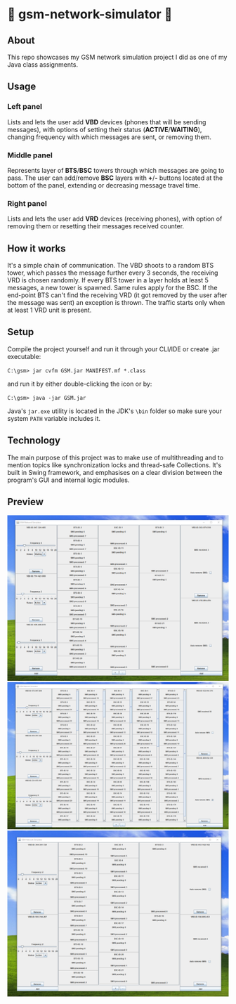﻿# 📱 gsm-network-simulator 📱

## About
This repo showcases my GSM network simulation project I did as one of my Java class assignments.

## Usage
### Left panel 
Lists and lets the user add **VBD** devices (phones that will be sending messages), with options 
of setting their status (**ACTIVE**/**WAITING**), changing frequency with which messages are sent, or removing them.

### Middle panel
Represents layer of **BTS**/**BSC** towers through which messages are going to pass. The user can add/remove **BSC** layers with **+**/**-** buttons
located at the bottom of the panel, extending or decreasing message travel time. 

### Right panel
Lists and lets the user add **VRD** devices (receiving phones), with option of removing them or resetting their messages received counter.

## How it works
It's a simple chain of communication. The VBD shoots to a random BTS tower, which passes the message further every 3 seconds, the receiving VRD is chosen randomly.
If every BTS tower in a layer holds at least 5 messages, a new tower is spawned. Same rules apply for the BSC. If the end-point BTS can't find the receiving VRD 
(it got removed by the user after the message was sent) an exception is thrown. The traffic starts only when at least 1 VRD unit is present.

## Setup
Compile the project yourself and run it through your CLI/IDE or create .jar executable:

`C:\gsm> jar cvfm GSM.jar MANIFEST.mf *.class`

and run it by either double-clicking the icon or by:

`C:\gsm> java -jar GSM.jar`

Java's `jar.exe` utility is located in the JDK's `\bin` folder so make sure your system `PATH` variable includes it.

## Technology
The main purpose of this project was to make use of multithreading and to mention topics like synchronization locks and thread-safe Collections. 
It's built in Swing framework, and emphasises on a clear division between the program's GUI and internal logic modules.

## Preview
![](res/preview1.png)
![](res/preview2.png)
![](res/preview3.png)
